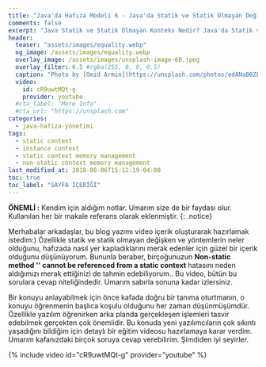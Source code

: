 ```yaml
---
title: "Java'da Hafıza Modeli 6 - Java'da Statik ve Statik Olmayan Değişken ve Metotların Hafıza Yönetimi"
comments: false
excerpt: "Java Statik ve Statik Olmayan Konteks Nedir? Java'da Statik ve Statik Olmayan Değişken ve Metotların Hafıza Yönetimi Nasıl Olur? gibi soruların cevabını vermeye çalışacağım."
header:
  teaser: "assets/images/equality.webp"
  og_image: /assets/images/equality.webp
  overlay_image: /assets/images/unsplash-image-60.jpeg
  overlay_filter: 0.5 #rgba(255, 0, 0, 0.5)
  caption: "Photo by [Omid Armin](https://unsplash.com/photos/edANaB0ZFVo) on Unsplash"
  video:
    id: cR9uwtMQt-g
    provider: youtube
  #cta_label: "More Info"
  #cta_url: "https://unsplash.com"
categories:
  - java-hafiza-yonetimi
tags:
  - static context
  - instance context
  - static context memory management
  - non-static context memory management
last_modified_at: 2018-06-06T15:12:19-04:00
toc: true
toc_label: "SAYFA İÇERİĞİ"
---
```




**ÖNEMLİ :** Kendim için aldığım notlar. Umarım size de bir faydası olur. Kullanılan her bir makale referans olarak eklenmiştir.
{: .notice}

Merhabalar arkadaşlar, bu blog yazımı video içerik oluşturarak hazırlamak istedim:) Özellikle statik ve statik olmayan değişken ve yöntemlerin neler olduğunu, hafızada nasıl yer kapladıklarını merak edenler için güzel bir içerik olduğunu düşünüyorum. Bununla beraber, birçoğunuzun **Non-static method '' cannot be referenced from a static context** hatasını neden aldığımızı merak ettiğinizi de tahmin edebiliyorum.. Bu video, bütün bu sorulara cevap niteliğindedir. Umarım sabırla sonuna kadar izlersiniz.


Bir konuyu anlayabilmek için önce kafada doğru bir tanıma oturtmanın, o konuyu öğrenmenin başlıca koşulu olduğunu her zaman düşünmüşümdür. Özellikle yazılım öğrenirken arka planda gerçekleşen işlemleri tasvir edebilmek gerçekten çok önemlidir. Bu konuda yeni yazılımcıların çok sıkıntı yaşadığını bildiğim için detaylı bir eğitim videosu hazırlamaya karar verdim. Umarım kafanızdaki birçok soruya cevap verebilirim. Şimdiden iyi seyirler.

{% include video id="cR9uwtMQt-g" provider="youtube" %}
